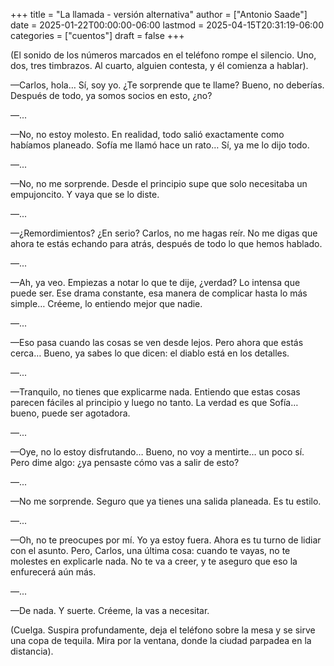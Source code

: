 +++
title = "La llamada - versión alternativa"
author = ["Antonio Saade"]
date = 2025-01-22T00:00:00-06:00
lastmod = 2025-04-15T20:31:19-06:00
categories = ["cuentos"]
draft = false
+++

(El sonido de los números marcados en el teléfono rompe el silencio. Uno, dos, tres timbrazos. Al cuarto, alguien contesta, y él comienza a hablar).

—Carlos, hola… Sí, soy yo. ¿Te sorprende que te llame? Bueno, no deberías. Después de todo, ya somos socios en esto, ¿no?

—...

—No, no estoy molesto. En realidad, todo salió exactamente como habíamos planeado. Sofía me llamó hace un rato… Sí, ya me lo dijo todo.

—...

—No, no me sorprende. Desde el principio supe que solo necesitaba un empujoncito. Y vaya que se lo diste.

—...

—¿Remordimientos? ¿En serio? Carlos, no me hagas reír. No me digas que ahora te estás echando para atrás, después de todo lo que hemos hablado.

—...

—Ah, ya veo. Empiezas a notar lo que te dije, ¿verdad? Lo intensa que puede ser. Ese drama constante, esa manera de complicar hasta lo más simple… Créeme, lo entiendo mejor que nadie.

—...

—Eso pasa cuando las cosas se ven desde lejos. Pero ahora que estás cerca… Bueno, ya sabes lo que dicen: el diablo está en los detalles.

—...

—Tranquilo, no tienes que explicarme nada. Entiendo que estas cosas parecen fáciles al principio y luego no tanto. La verdad es que Sofía… bueno, puede ser agotadora.

—...

—Oye, no lo estoy disfrutando… Bueno, no voy a mentirte… un poco sí. Pero dime algo: ¿ya pensaste cómo vas a salir de esto?

—...

—No me sorprende. Seguro que ya tienes una salida planeada. Es tu estilo.

—...

—Oh, no te preocupes por mí. Yo ya estoy fuera. Ahora es tu turno de lidiar con el asunto. Pero, Carlos, una última cosa: cuando te vayas, no te molestes en explicarle nada. No te va a creer, y te aseguro que eso la enfurecerá aún más.

—...

—De nada. Y suerte. Créeme, la vas a necesitar.

(Cuelga. Suspira profundamente, deja el teléfono sobre la mesa y se sirve una copa de tequila. Mira por la ventana, donde la ciudad parpadea en la distancia).
